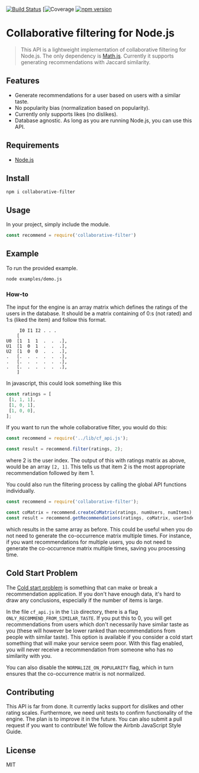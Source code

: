 [![Build Status](https://travis-ci.com/TSonono/collaborative-filtering.svg?branch=master)](https://travis-ci.com/TSonono/collaborative-filtering)
[![Coverage](https://codecov.io/gh/TSonono/collaborative-filtering/branch/master/graph/badge.svg)
[![npm version](https://badge.fury.io/js/collaborative-filter.svg)](https://badge.fury.io/js/collaborative-filter)

# Collaborative filtering for Node.js

> This API is a lightweight implementation of collaborative filtering for Node.js. The only dependency is [Math.js](https://www.npmjs.com/package/mathjs). Currently it supports generating recommendations with Jaccard similarity.

## Features

- Generate recommendations for a user based on users with a similar taste.
- No popularity bias (normalization based on popularity).
- Currently only supports likes (no dislikes).
- Database agnostic. As long as you are running Node.js, you can use this API.

## Requirements

- [Node.js](https://nodejs.org/en/)

## Install

```
npm i collaborative-filter
```

## Usage

In your project, simply include the module.

```javascript
const recommend = require('collaborative-filter')
```


## Example
To run the provided example.

```bash
node examples/demo.js
```

### How-to
The input for the engine is an array matrix which defines the ratings of the users in the database. It should be a matrix containing of 0:s (not rated) and 1:s (liked the item) and follow this format.

```
     I0 I1 I2 . . .
    [
U0  [1  1  1  .  .  .],
U1  [1  0  1  .  .  .],
U2  [1  0  0  .  .  .],
.   [.  .  .  .  .  .],
.   [.  .  .  .  .  .],
.   [.  .  .  .  .  .],
    ]
 ```
 In javascript, this could look something like this
 ```javascript
 const ratings = [
  [1, 1, 1],
  [1, 0, 1],
  [1, 0, 0],
];
 ```
 If you want to run the whole collaborative filter, you would do this:
 ```javascript
 const recommend = require('../lib/cf_api.js');

 const result = recommend.filter(ratings, 2);
 ```
where 2 is the user index. The output of this with ratings matrix as above, would be an array `[2, 1]`. This tells us that item 2 is the most appropriate recommendation followed by item 1.

You could also run the filtering process by calling the global API functions individually.

```javascript
const recommend = require('collaborative-filter');

const coMatrix = recommend.createCoMatrix(ratings, numUsers, numItems);
const result = recommend.getRecommendations(ratings, coMatrix, userIndex);
```
which results in the same array as before. This could be useful when you do not need to generate the co-occurrence matrix multiple times. For instance, if you want recommendations for multiple users, you do not need to generate the co-occurrence matrix multiple times, saving you processing time.

## Cold Start Problem

The [Cold start problem](https://en.wikipedia.org/wiki/Cold_start_(computing)) is something that can make or break a recommendation application. If you don't have enough data, it's hard to draw any conclusions, especially if the number of items is large.

In the file `cf_api.js` in the `lib` directory, there is a flag `ONLY_RECOMMEND_FROM_SIMILAR_TASTE`. If you put this to 0, you will get recommendations from users which don't necessarily have similar taste as you (these will however be lower ranked than recommendations from people with similar taste). This option is available if you consider a cold start something that will make your service seem poor. With this flag enabled, you will never receive a recommendation from someone who has no similarity with you.

You can also disable the `NORMALIZE_ON_POPULARITY` flag, which in turn ensures that the co-occurrence matrix is not normalized.

## Contributing

This API is far from done. It currently lacks support for dislikes and other rating scales. Furthermore, we need unit tests to confirm functionality of the engine. The plan is to improve it in the future. You can also submit a pull request if you want to contribute! We follow the Airbnb JavaScript Style Guide.

## License

MIT
